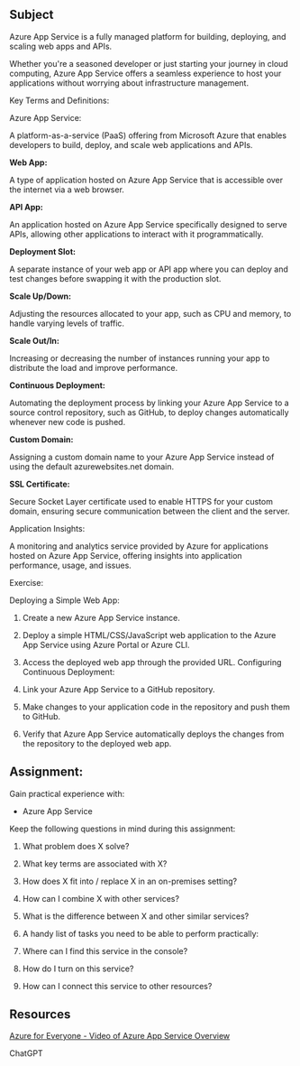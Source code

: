 ##  Subject

Azure App Service is a fully managed platform for building, deploying, and scaling web apps and APIs. 

Whether you're a seasoned developer or just starting your journey in cloud computing, Azure App Service offers a seamless experience to host your applications without worrying about infrastructure management. 



Key Terms and Definitions:

Azure App Service: 

A platform-as-a-service (PaaS) offering from Microsoft Azure that enables developers to build, deploy, and scale web applications and APIs.

**Web App:**

A type of application hosted on Azure App Service that is accessible over the internet via a web browser.

**API App:**

An application hosted on Azure App Service specifically designed to serve APIs, allowing other applications to interact with it programmatically.

**Deployment Slot:** 

A separate instance of your web app or API app where you can deploy and test changes before swapping it with the production slot.

**Scale Up/Down:** 

Adjusting the resources allocated to your app, such as CPU and memory, to handle varying levels of traffic.

**Scale Out/In:** 

Increasing or decreasing the number of instances running your app to distribute the load and improve performance.

**Continuous Deployment:**

Automating the deployment process by linking your Azure App Service to a source control repository, such as GitHub, to deploy changes automatically whenever new code is pushed.

**Custom Domain:** 

Assigning a custom domain name to your Azure App Service instead of using the default azurewebsites.net domain.


**SSL Certificate:** 

Secure Socket Layer certificate used to enable HTTPS for your custom domain, ensuring secure communication between the client and the server.


Application Insights:

A monitoring and analytics service provided by Azure for applications hosted on Azure App Service, offering insights into application performance, usage, and issues.


Exercise:

Deploying a Simple Web App:

1.  Create a new Azure App Service instance.
2.  Deploy a simple HTML/CSS/JavaScript web application to the Azure App Service using Azure Portal or Azure CLI.
3.  Access the deployed web app through the provided URL.
   Configuring Continuous Deployment:

4.  Link your Azure App Service to a GitHub repository.
5.  Make changes to your application code in the repository and push them to GitHub.
6.  Verify that Azure App Service automatically deploys the changes from the repository to the deployed web app.





##  Assignment:

Gain practical experience with:

*  Azure App Service

Keep the following questions in mind during this assignment:

1.  What problem does X solve?
2.  What key terms are associated with X?
3.  How does X fit into / replace X in an on-premises setting?
4.  How can I combine X with other services?
5.  What is the difference between X and other similar services?
6.  A handy list of tasks you need to be able to perform practically:

7.  Where can I find this service in the console?
8.  How do I turn on this service?
9.  How can I connect this service to other resources?

##  Resources

[Azure for Everyone - Video of Azure App Service Overview](https://www.youtube.com/watch?v=4BwyqmRTrx8&ab_channel=AdamMarczak-AzureforEveryone)

ChatGPT


